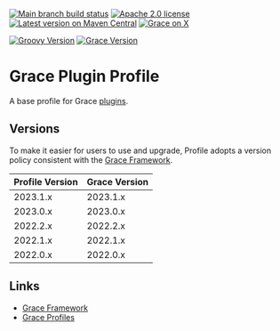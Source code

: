 [![Main branch build status](https://github.com/grace-profiles/plugin/workflows/Grace%20CI/badge.svg?style=flat)](https://github.com/grace-profiles/plugin/actions?query=workflow%3A%Grace+CI%22)
[![Apache 2.0 license](https://img.shields.io/badge/License-APACHE%202.0-green.svg?logo=APACHE&style=flat)](https://opensource.org/licenses/Apache-2.0)
[![Latest version on Maven Central](https://img.shields.io/maven-central/v/org.graceframework.profiles/plugin.svg?label=Maven%20Central&logo=apache-maven&style=flat)](https://search.maven.org/search?q=g:org.graceframework.profiles)
[![Grace on X](https://img.shields.io/twitter/follow/graceframework?style=social)](https://twitter.com/graceframework)

[![Groovy Version](https://img.shields.io/badge/Groovy-4.0.22-blue?style=flat&color=4298b8)](https://groovy-lang.org/releasenotes/groovy-4.0.html)
[![Grace Version](https://img.shields.io/badge/Grace-2023.0.0-blue?style=flat&color=f49b06)](https://github.com/graceframework/grace-framework/releases/tag/v2023.0.0)

# Grace Plugin Profile

A base profile for Grace [plugins](https://github.com/grace-plugins).

## Versions

To make it easier for users to use and upgrade, Profile adopts a version policy consistent with the [Grace Framework](https://github.com/graceframework/grace-framework).

| Profile Version | Grace Version |
|-----------------|---------------|
| 2023.1.x        | 2023.1.x      |
| 2023.0.x        | 2023.0.x      |
| 2022.2.x        | 2022.2.x      |
| 2022.1.x        | 2022.1.x      |
| 2022.0.x        | 2022.0.x      |

## Links

- [Grace Framework](https://github.com/graceframework/grace-framework)
- [Grace Profiles](https://github.com/grace-profiles)
